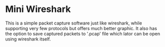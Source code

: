 # Mini Wireshark
This is a simple packet capture software just like wireshark, while supporting very few protocols but offers much better graphic. It also has the option to save captured packets to '.pcap' file which lator can be open using wireshark itself.
